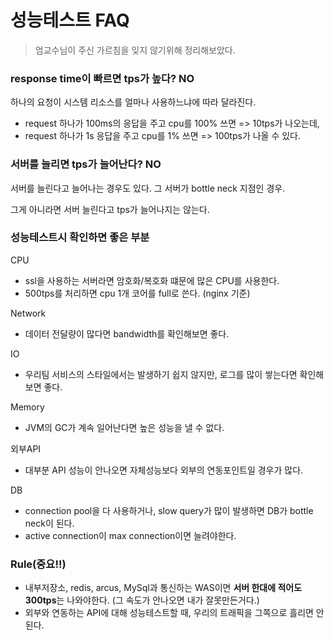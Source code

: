 # 성능테스트 FAQ

> 엄교수님이 주신 가르침을 잊지 않기위해 정리해보았다.

### response time이 빠르면 tps가 높다? NO

하나의 요청이 시스템 리소스를 얼마나 사용하느냐에 따라 달라진다.

- request 하나가 100ms의 응답을 주고 cpu를 100% 쓰면 => 10tps가 나오는데,
- request 하나가 1s 응답을 주고 cpu를 1% 쓰면 => 100tps가 나올 수 있다.


### 서버를 늘리면 tps가 늘어난다? NO

서버를 늘린다고 늘어나는 경우도 있다. 그 서버가 bottle neck 지점인 경우. 

그게 아니라면 서버 늘린다고 tps가 늘어나지는 않는다.

### 성능테스트시 확인하면 좋은 부분

CPU

- ssl을 사용하는 서버라면 암호화/복호화 떄문에 많은 CPU를 사용한다. 
- 500tps를 처리하면 cpu 1개 코어를 full로 쓴다. (nginx 기준)

Network

- 데이터 전달량이 많다면 bandwidth를 확인해보면 좋다.

IO

- 우리팀 서비스의 스타일에서는 발생하기 쉽지 않지만, 로그를 많이 쌓는다면 확인해보면 좋다.

Memory

- JVM의 GC가 계속 일어난다면 높은 성능을 낼 수 없다.

외부API

- 대부분 API 성능이 안나오면 자체성능보다 외부의 연동포인트일 경우가 많다.

DB

- connection pool을 다 사용하거나, slow query가 많이 발생하면 DB가 bottle neck이 된다.
- active connection이 max connection이면 늘려야한다.

### Rule(중요!!)

- 내부저장소, redis, arcus, MySql과 통신하는 WAS이면 **서버 한대에 적어도 300tps**는 나와야한다.
(그 속도가 안나오면 내가 잘못만든거다.)
- 외부와 연동하는 API에 대해 성능테스트할 때, 우리의 트래픽을 그쪽으로 흘리면 안된다.